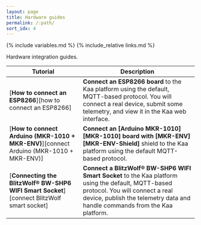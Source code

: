 ```yaml
---
layout: page
title: Hardware guides
permalink: /:path/
sort_idx: 4
---
```


{% include variables.md %}
{% include_relative links.md %}

Hardware integration guides.

| **Tutorial**                                                                              | **Description**                                                                                                                                                                                                                |
| ----------------------------------------------------------------------------------------- | ------------------------------------------------------------------------------------------------------------------------------------------------------------------------------------------------------------------------------ |
| [**How to connect an ESP8266**][how to connect an ESP8266]                                | **Connect an ESP8266 board** to the Kaa platform using the default, MQTT-based protocol. You will connect a real device, submit some telemetry, and view it in the Kaa web interface.                                          |
| [**How to connect Arduino (MKR-1010 + MKR-ENV)**][connect Arduino (MKR-1010 + MKR-ENV)]   | **Connect an [Arduino MKR-1010][MKR-1010] board with [MKR-ENV][MKR-ENV-Shield]** shield to the Kaa platform using the default MQTT-based protocol.                                                                             |
| [**Connecting the BlitzWolf® BW-SHP6 WIFI Smart Socket**][connect BlitzWolf smart socket] | **Connect a BlitzWolf® BW-SHP6 WIFI Smart Socket** to the Kaa platform using the default, MQTT-based protocol. You will connect a real device, publish the telemetry data and handle commands from the Kaa platform.           |
